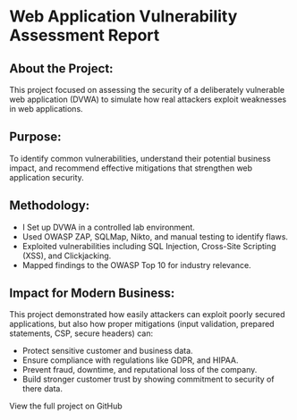 # Web Application Vulnerability Assessment Report

## About the Project:   

This project focused on assessing the security of a deliberately vulnerable web application (DVWA) to simulate how real attackers exploit weaknesses in web applications.  


## Purpose:  

To identify common vulnerabilities, understand their potential business impact, and recommend effective mitigations that strengthen web application security.  


## Methodology:  

- I Set up DVWA in a controlled lab environment.  
- Used OWASP ZAP, SQLMap, Nikto, and manual testing to identify flaws.  
- Exploited vulnerabilities including SQL Injection, Cross-Site Scripting (XSS), and Clickjacking.    
- Mapped findings to the OWASP Top 10 for industry relevance.  

## Impact for Modern Business:  

This project demonstrated how easily attackers can exploit poorly secured applications, but also how proper mitigations (input validation, prepared statements, CSP, secure headers) can:  

- Protect sensitive customer and business data.  
- Ensure compliance with regulations like GDPR, and HIPAA.  
- Prevent fraud, downtime, and reputational loss of the company.  
- Build stronger customer trust by showing commitment to security of there data.  



View the full project on GitHub